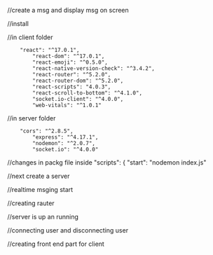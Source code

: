 //create a msg and display msg on screen

//install

//in client folder

        "react": "^17.0.1",
            "react-dom": "^17.0.1",
            "react-emoji": "^0.5.0",
            "react-native-version-check": "^3.4.2",
            "react-router": "^5.2.0",
            "react-router-dom": "^5.2.0",
            "react-scripts": "4.0.3",
            "react-scroll-to-bottom": "^4.1.0",
            "socket.io-client": "^4.0.0",
            "web-vitals": "^1.0.1"

//in server folder

        "cors": "^2.8.5",
            "express": "^4.17.1",
            "nodemon": "^2.0.7",
            "socket.io": "^4.0.0"

//changes in packg file inside "scripts": { "start": "nodemon index.js"


//next create a server

//realtime msging start

//creating rauter

//server is up an running

//connecting user and disconnecting user

//creating front end part for client